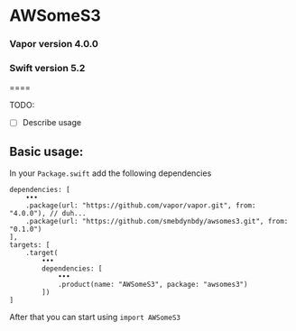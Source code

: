 # AWSomeS3
### Vapor version 4.0.0
### Swift version 5.2

====

TODO:
- [ ] Describe usage

## Basic usage:
In your `Package.swift` add the following dependencies
```
dependencies: [
    •••
    .package(url: "https://github.com/vapor/vapor.git", from: "4.0.0"), // duh...
    .package(url: "https://github.com/smebdynbdy/awsomes3.git", from: "0.1.0")
],
targets: [
    .target(
        •••
        dependencies: [
            •••
            .product(name: "AWSomeS3", package: "awsomes3")
        ])
]
```

After that you can start using `import AWSomeS3`

